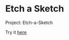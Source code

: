 # Etch a Sketch
Project: Etch-a-Sketch

Try it [here](https://adrien-dimitri.github.io/etch-a-sketch/)
